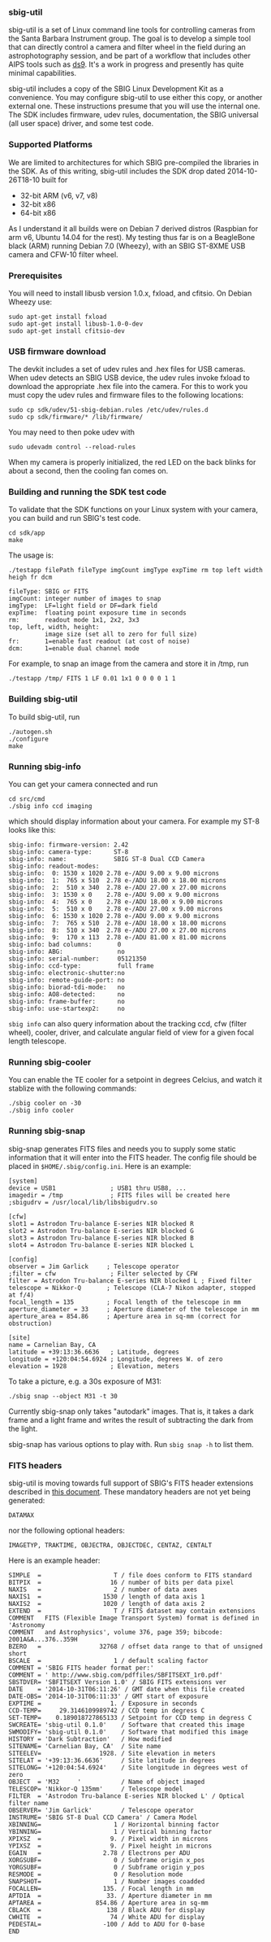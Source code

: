 ### sbig-util

sbig-util is a set of Linux command line tools for controlling cameras
from the Santa Barbara Instrument group.  The goal is to develop a simple
tool that can directly control a camera and filter wheel in the field
during an astrophotography session, and be part of a workflow that
includes other AIPS tools such as [ds9](http://ds9.si.edu).  It's
a work in progress and presently has quite minimal capabilities.

sbig-util includes a copy of the SBIG Linux Development Kit
as a convenience.  You may configure sbig-util to use either this copy,
or another external one.  These instructions presume that you will use
the internal one.  The SDK includes firmware, udev rules, documentation,
the SBIG universal (all user space) driver, and some test code.

### Supported Platforms

We are limited to architectures for which SBIG pre-compiled the
libraries in the SDK.  As of this writing, sbig-util includes the
SDK drop dated 2014-10-26T18-10 built for
* 32-bit ARM (v6, v7, v8)
* 32-bit x86
* 64-bit x86

As I understand it all builds were on Debian 7 derived distros
(Raspbian for arm v6, Ubuntu 14.04 for the rest).  My testing thus
far is on a BeagleBone black (ARM) running Debian 7.0 (Wheezy),
with an SBIG ST-8XME USB camera and CFW-10 filter wheel.

### Prerequisites

You will need to install libusb version 1.0.x, fxload, and cfitsio.
On Debian Wheezy use:
```
sudo apt-get install fxload
sudo apt-get install libusb-1.0-0-dev
sudo apt-get install cfitsio-dev
```

### USB firmware download

The devkit includes a set of udev rules and .hex files for USB cameras.
When udev detects an SBIG USB device, the udev rules invoke fxload to
download the appropriate .hex file into the camera.  For this to work
you must copy the udev rules and firmware files to the following locations:
```
sudo cp sdk/udev/51-sbig-debian.rules /etc/udev/rules.d
sudo cp sdk/firmware/* /lib/firmware/
```
You may need to then poke udev with
```
sudo udevadm control --reload-rules
```
When my camera is properly initialized, the red LED on the back blinks
for about a second, then the cooling fan comes on.

### Building and running the SDK test code

To validate that the SDK functions on your Linux system with your camera,
you can build and run SBIG's test code.
```
cd sdk/app
make
```
The usage is:
```
./testapp filePath fileType imgCount imgType expTime rm top left width heigh fr dcm

fileType: SBIG or FITS
imgCount: integer number of images to snap
imgType:  LF=light field or DF=dark field
expTime:  floating point exposure time in seconds
rm:       readout mode 1x1, 2x2, 3x3 
top, left, width, height:
          image size (set all to zero for full size)
fr:       1=enable fast readout (at cost of noise)
dcm:      1=enable dual channel mode
```
For example, to snap an image from the camera and store it in /tmp, run
```
./testapp /tmp/ FITS 1 LF 0.01 1x1 0 0 0 0 1 1
```

### Building sbig-util

To build sbig-util, run
```
./autogen.sh
./configure
make
```

### Running sbig-info

You can get your camera connected and run
```
cd src/cmd
./sbig info ccd imaging
```
which should display information about your camera.  For example
my ST-8 looks like this:
```
sbig-info: firmware-version: 2.42
sbig-info: camera-type:      ST-8
sbig-info: name:             SBIG ST-8 Dual CCD Camera
sbig-info: readout-modes:
sbig-info:  0: 1530 x 1020 2.78 e-/ADU 9.00 x 9.00 microns
sbig-info:  1:  765 x 510  2.78 e-/ADU 18.00 x 18.00 microns
sbig-info:  2:  510 x 340  2.78 e-/ADU 27.00 x 27.00 microns
sbig-info:  3: 1530 x 0    2.78 e-/ADU 9.00 x 9.00 microns
sbig-info:  4:  765 x 0    2.78 e-/ADU 18.00 x 9.00 microns
sbig-info:  5:  510 x 0    2.78 e-/ADU 27.00 x 9.00 microns
sbig-info:  6: 1530 x 1020 2.78 e-/ADU 9.00 x 9.00 microns
sbig-info:  7:  765 x 510  2.78 e-/ADU 18.00 x 18.00 microns
sbig-info:  8:  510 x 340  2.78 e-/ADU 27.00 x 27.00 microns
sbig-info:  9:  170 x 113  2.78 e-/ADU 81.00 x 81.00 microns
sbig-info: bad columns:       0
sbig-info: ABG:               no
sbig-info: serial-number:     05121350
sbig-info: ccd-type:          full frame
sbig-info: electronic-shutter:no
sbig-info: remote-guide-port: no
sbig-info: biorad-tdi-mode:   no
sbig-info: AO8-detected:      no
sbig-info: frame-buffer:      no
sbig-info: use-startexp2:     no
```

`sbig info` can also query information about the tracking ccd,
cfw (filter wheel), cooler, driver, and calculate angular field of view
for a given focal length telescope.

### Running sbig-cooler

You can enable the TE cooler for a setpoint in degrees Celcius,
and watch it stablize with the following commands:
```
./sbig cooler on -30
./sbig info cooler
```

### Running sbig-snap

sbig-snap generates FITS files and needs you to supply some static
information that it will enter into the FITS header.  The config file
should be placed in `$HOME/.sbig/config.ini`.  Here is an example:
```
[system]
device = USB1               ; USB1 thru USB8, ...
imagedir = /tmp             ; FITS files will be created here
;sbigudrv = /usr/local/lib/libsbigudrv.so

[cfw]
slot1 = Astrodon Tru-balance E-series NIR blocked R
slot2 = Astrodon Tru-balance E-series NIR blocked G
slot3 = Astrodon Tru-balance E-series NIR blocked B
slot4 = Astrodon Tru-balance E-series NIR blocked L

[config]
observer = Jim Garlick     ; Telescope operator
;filter = cfw               ; Filter selected by CFW
filter = Astrodon Tru-balance E-series NIR blocked L ; Fixed filter
telescope = Nikkor-Q       ; Telescope (CLA-7 Nikon adapter, stopped at f/4)
focal_length = 135         ; Focal length of the telescope in mm
aperture_diameter = 33     ; Aperture diameter of the telescope in mm
aperture_area = 854.86     ; Aperture area in sq-mm (correct for obstruction)

[site]
name = Carnelian Bay, CA
latitude = +39:13:36.6636   ; Latitude, degrees
longitude = +120:04:54.6924 ; Longitude, degrees W. of zero
elevation = 1928            ; Elevation, meters
```

To take a picture, e.g. a 30s exposure of M31:
```
./sbig snap --object M31 -t 30
```

Currently sbig-snap only takes "autodark" images.  That is, it takes
a dark frame and a light frame and writes the result of subtracting
the dark from the light.

sbig-snap has various options to play with.  Run `sbig snap -h` to list them.

### FITS headers

sbig-util is moving towards full support of SBIG's FITS header
extensions described in
[this document](http://archive.sbig.com/pdffiles/SBFITSEXT_1r0.pdf).
These mandatory headers are not yet being generated:
```
DATAMAX
```
nor the following optional headers:
```
IMAGETYP, TRAKTIME, OBJECTRA, OBJECTDEC, CENTAZ, CENTALT
```
Here is an example header:
```
SIMPLE  =                    T / file does conform to FITS standard
BITPIX  =                   16 / number of bits per data pixel
NAXIS   =                    2 / number of data axes
NAXIS1  =                 1530 / length of data axis 1
NAXIS2  =                 1020 / length of data axis 2
EXTEND  =                    T / FITS dataset may contain extensions
COMMENT   FITS (Flexible Image Transport System) format is defined in 'Astronomy
COMMENT   and Astrophysics', volume 376, page 359; bibcode: 2001A&A...376..359H
BZERO   =                32768 / offset data range to that of unsigned short
BSCALE  =                    1 / default scaling factor
COMMENT = 'SBIG FITS header format per:'
COMMENT = ' http://www.sbig.com/pdffiles/SBFITSEXT_1r0.pdf'
SBSTDVER= 'SBFITSEXT Version 1.0' / SBIG FITS extensions ver
DATE    = '2014-10-31T06:11:26' / GMT date when this file created
DATE-OBS= '2014-10-31T06:11:33' / GMT start of exposure
EXPTIME =                   1. / Exposure in seconds
CCD-TEMP=     29.3146109989742 / CCD temp in degress C
SET-TEMP=    0.189018727865133 / Setpoint for CCD temp in degress C
SWCREATE= 'sbig-util 0.1.0'    / Software that created this image
SWMODIFY= 'sbig-util 0.1.0'    / Software that modified this image
HISTORY = 'Dark Subtraction'   / How modified
SITENAME= 'Carnelian Bay, CA'  / Site name
SITEELEV=                1928. / Site elevation in meters
SITELAT = '+39:13:36.6636'     / Site latitude in degrees
SITELONG= '+120:04:54.6924'    / Site longitude in degrees west of zero
OBJECT  = 'M32     '           / Name of object imaged
TELESCOP= 'Nikkor-Q 135mm'     / Telescope model
FILTER  = 'Astrodon Tru-balance E-series NIR blocked L' / Optical filter name
OBSERVER= 'Jim Garlick'        / Telescope operator
INSTRUME= 'SBIG ST-8 Dual CCD Camera' / Camera Model
XBINNING=                    1 / Horizontal binning factor
YBINNING=                    1 / Vertical binning factor
XPIXSZ  =                   9. / Pixel width in microns
YPIXSZ  =                   9. / Pixel height in microns
EGAIN   =                 2.78 / Electrons per ADU
XORGSUBF=                    0 / Subframe origin x_pos
YORGSUBF=                    0 / Subframe origin y_pos
RESMODE =                    0 / Resolution mode
SNAPSHOT=                    1 / Number images coadded
FOCALLEN=                 135. / Focal length in mm
APTDIA  =                  33. / Aperture diameter in mm
APTAREA =               854.86 / Aperture area in sq-mm
CBLACK  =                  138 / Black ADU for display
CWHITE  =                   74 / White ADU for display
PEDESTAL=                 -100 / Add to ADU for 0-base
END
```
